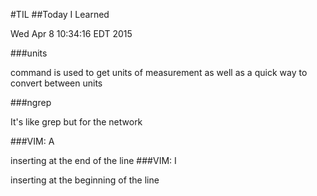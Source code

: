 #TIL
##Today I Learned

Wed Apr  8 10:34:16 EDT 2015

###units 

command is used to get units of measurement as well as a quick way to convert between units

###ngrep

It's like grep but for the network

###VIM: A 

inserting at the end of the line
###VIM: I 

inserting at the beginning of the line
